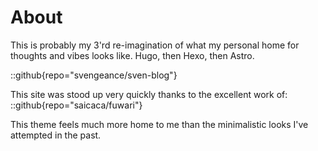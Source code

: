 # About
This is probably my 3'rd re-imagination of what my personal home for thoughts and vibes looks like. Hugo, then Hexo, then Astro.

::github{repo="svengeance/sven-blog"}

This site was stood up very quickly thanks to the excellent work of:
::github{repo="saicaca/fuwari"}

This theme feels much more home to me than the minimalistic looks I've attempted in the past.
